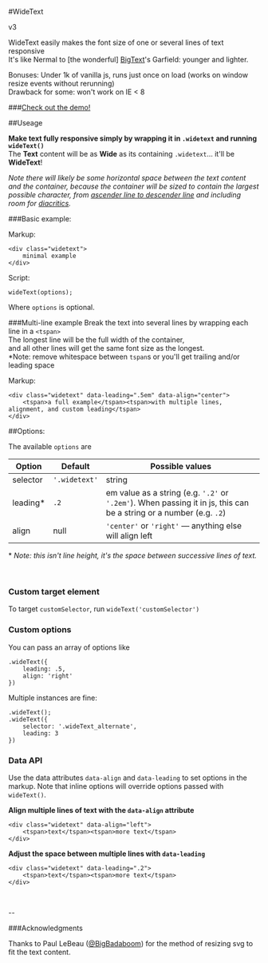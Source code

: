 #WideText

v3

WideText easily makes the font size of one or several lines of text responsive  
It's like Nermal to [the wonderful] [BigText](https://github.com/zachleat/BigText)'s Garfield: younger and lighter.


Bonuses: Under 1k of vanilla js, runs just once on load (works on window resize events without rerunning)  
Drawback for some: won't work on IE < 8

###[Check out the demo!](http://codepen.io/henry/pen/beBQzJ)

##Useage

**Make text fully responsive simply by wrapping it in `.widetext` and running `wideText()`**  
The **Text** content will be as **Wide** as its containing `.widetext`… it'll be **WideText**!  


*Note there will likely be some horizontal space between the text content and the container, because the container will be sized to contain the largest possible character, from [ascender line to descender line](https://en.wikipedia.org/wiki/Typeface_anatomy#/media/File:Typographia.svg) and including room for [diacritics](https://en.wikipedia.org/wiki/Diacritic).*

###Basic example:

Markup:

	<div class="widetext">
	    minimal example
	</div>
	
Script:

	wideText(options);
	
Where `options` is optional.

###Multi-line example
Break the text into several lines by wrapping each line in a `<tspan>`  
The longest line will be the full width of the container,  
and all other lines will get the same font size as the longest.  
*Note: remove whitespace between `tspan`s or you'll get trailing and/or leading space

Markup:

	<div class="widetext" data-leading=".5em" data-align="center">
        <tspan>a full example</tspan><tspan>with multiple lines, alignment, and custom leading</tspan>
	</div>

##Options:

The available `options` are

Option	| Default 		| Possible values
---	 	| ---			| ---
selector	| `'.widetext'` 	| string
leading* 	| `.2` 			| em value as a string (e.g. `'.2'` or `'.2em'`). When passing it in js, this can be a string or a number (e.g. `.2`)
align 	| null 	| `'center'` or `'right'` — anything else will align left

\* *Note: this isn't line height, it's the space between successive lines of text.*
  
&nbsp;  

### Custom target element

To target `customSelector`, run `wideText('customSelector')`


### Custom options

You can pass an array of options like

	.wideText({
		leading: .5,
		align: 'right'
	})

Multiple instances are fine:

	.wideText();
	.wideText({
		selector: '.wideText_alternate',
		leading: 3
	})

### Data API

Use the data attributes `data-align` and `data-leading` to set options in the markup. Note that inline options will override options passed with `wideText()`.


**Align multiple lines of text with the `data-align` attribute**  
	
	<div class="widetext" data-align="left">
		<tspan>text</tspan><tspan>more text</tspan>
	</div>	

**Adjust the space between multiple lines with `data-leading`**

	<div class="widetext" data-leading=".2">
		<tspan>text</tspan><tspan>more text</tspan>
	</div>

&nbsp;  

--

###Acknowledgments
  
Thanks to Paul LeBeau ([@BigBadaboom](https://github.com/BigBadaboom)) for the method of resizing svg to fit the text content.
